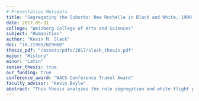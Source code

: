 ```yaml
---
# Presentation Metadata
title: "Segregating the Suburbs: New Rochelle in Black and White, 1900-1970"
date: 2017-05-31
college: "Weinberg College of Arts and Sciences"
subject: "Humanities"
author: "Kevin M. Slack"
doi: "10.21985/N29H6R"
thesis_pdf: "/assets/pdfs/2017/slack_thesis.pdf"
major: "History"
minor: "Latin"
senior_thesis: true
our_funding: true
conference_award: "WACS Conference Travel Award"
faculty_advisor: "Kevin Boyle"
abstract: "This thesis analyzes the role segregation and white flight played in the development of New York City’s suburban Westchester County, particularly in regards to how white flight from (and within) New Rochelle during the 1940s, 1950s, and 1960s was presaged by the racial reification of the suburb’s communal boundaries during the preceding four decades. Historians have charted how white flight after World War II trapped Blacks within urban spaces that public officials proceeded to devalue and underfund, but have paid less attention to the dynamics of white flight within, and between, suburban communities; nor have they analyzed the various housing and educational policies that enabled whites to create segregated suburbs even when those suburbs had substantial Black populations. Using newspapers, NAACP documents (including correspondences and press releases), title deeds, City Council minutes, and municipal government records, this project traces the development of New Rochelle’s neighborhoods along racialized lines in the early twentieth century. It explores city officials’ efforts to contain the suburb’s burgeoning Black population during the 1930s and 1940s, and shows how these processes precipitated white flight in the 1960s. In doing so, this project showcases how integral white flight was to the suburban development process while also stressing the importance of considering inter-suburban (and intra-suburban) dynamics."
---
```


